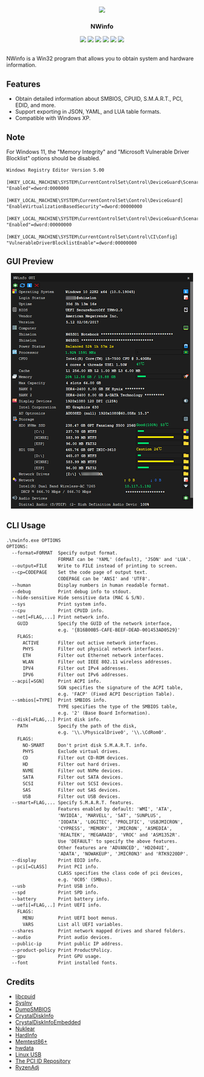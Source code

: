 <br />
<div align="center">
  <img src="icon.ico">
  <h3 align="center">NWinfo</h3>
  <img src="https://img.shields.io/github/stars/a1ive/nwinfo?style=flat&label=%E2%98%85&color=grey">
  <img src="https://img.shields.io/github/license/a1ive/nwinfo?logo=unlicense&label=&color=ad1453">
  <img src="https://img.shields.io/github/downloads/a1ive/nwinfo/total?label=%E2%87%A9&labelColor=blue&color=blue">
  <img src="https://img.shields.io/github/v/release/a1ive/nwinfo?label=%F0%9F%93%A6&labelColor=cyan&color=cyan">
  <img src="https://img.shields.io/github/languages/top/a1ive/nwinfo?logo=c&label=&color=1453ad">
  <img src="https://img.shields.io/github/actions/workflow/status/a1ive/nwinfo/msbuild.yml?logo=github&label=">
</div>
<br />

NWinfo is a Win32 program that allows you to obtain system and hardware information.

## Features
* Obtain detailed information about SMBIOS, CPUID, S.M.A.R.T., PCI, EDID, and more.
* Support exporting in JSON, YAML, and LUA table formats.
* Compatible with Windows XP.

## Note
For Windows 11, the "Memory Integrity" and "Microsoft Vulnerable Driver Blocklist" options should be disabled.
```
Windows Registry Editor Version 5.00

[HKEY_LOCAL_MACHINE\SYSTEM\CurrentControlSet\Control\DeviceGuard\Scenarios\HypervisorEnforcedCodeIntegrity]
"Enabled"=dword:0000000

[HKEY_LOCAL_MACHINE\SYSTEM\CurrentControlSet\Control\DeviceGuard]
"EnableVirtualizationBasedSecurity"=dword:00000000

[HKEY_LOCAL_MACHINE\SYSTEM\CurrentControlSet\Control\DeviceGuard\Scenarios\SystemGuard]
"Enabled"=dword:00000000

[HKEY_LOCAL_MACHINE\SYSTEM\CurrentControlSet\Control\CI\Config]
"VulnerableDriverBlocklistEnable"=dword:00000000
```

## GUI Preview

<div align="center">
  <img src="assets/images/demo.png">
</div>

## CLI Usage
```txt
.\nwinfo.exe OPTIONS
OPTIONS:
  --format=FORMAT  Specify output format.
                   FORMAT can be 'YAML' (default), 'JSON' and 'LUA'.
  --output=FILE    Write to FILE instead of printing to screen.
  --cp=CODEPAGE    Set the code page of output text.
                   CODEPAGE can be 'ANSI' and 'UTF8'.
  --human          Display numbers in human readable format.
  --debug          Print debug info to stdout.
  --hide-sensitive Hide sensitive data (MAC & S/N).
  --sys            Print system info.
  --cpu            Print CPUID info.
  --net[=FLAG,...] Print network info.
    GUID           Specify the GUID of the network interface,
                   e.g. '{B16B00B5-CAFE-BEEF-DEAD-001453AD0529}'
    FLAGS:
      ACTIVE       Filter out active network interfaces.
      PHYS         Filter out physical network interfaces.
      ETH          Filter out Ethernet network interfaces.
      WLAN         Filter out IEEE 802.11 wireless addresses.
      IPV4         Filter out IPv4 addresses.
      IPV6         Filter out IPv6 addresses.
  --acpi[=SGN]     Print ACPI info.
                   SGN specifies the signature of the ACPI table,
                   e.g. 'FACP' (Fixed ACPI Description Table).
  --smbios[=TYPE]  Print SMBIOS info.
                   TYPE specifies the type of the SMBIOS table,
                   e.g. '2' (Base Board Information).
  --disk[=FLAG,..] Print disk info.
    PATH           Specify the path of the disk,
                   e.g. '\\.\PhysicalDrive0', '\\.\CdRom0'.
    FLAGS:
      NO-SMART     Don't print disk S.M.A.R.T. info.
      PHYS         Exclude virtual drives.
      CD           Filter out CD-ROM devices.
      HD           Filter out hard drives.
      NVME         Filter out NVMe devices.
      SATA         Filter out SATA devices.
      SCSI         Filter out SCSI devices.
      SAS          Filter out SAS devices.
      USB          Filter out USB devices.
  --smart=FLAG,... Specify S.M.A.R.T. features.
                   Features enabled by default: 'WMI', 'ATA',
                   'NVIDIA', 'MARVELL', 'SAT', 'SUNPLUS',
                   'IODATA', 'LOGITEC', 'PROLIFIC', 'USBJMICRON',
                   'CYPRESS', 'MEMORY', 'JMICRON', 'ASMEDIA',
                   'REALTEK', 'MEGARAID', 'VROC' and 'ASM1352R'.
                   Use 'DEFAULT' to specify the above features.
                   Other features are 'ADVANCED', 'HD204UI',
                   'ADATA', 'NOWAKEUP', 'JMICRON3' and 'RTK9220DP'.
  --display        Print EDID info.
  --pci[=CLASS]    Print PCI info.
                   CLASS specifies the class code of pci devices,
                   e.g. '0C05' (SMBus).
  --usb            Print USB info.
  --spd            Print SPD info.
  --battery        Print battery info.
  --uefi[=FLAG,..] Print UEFI info.
    FLAGS:
      MENU         Print UEFI boot menus.
      VARS         List all UEFI variables.
  --shares         Print network mapped drives and shared folders.
  --audio          Print audio devices.
  --public-ip      Print public IP address.
  --product-policy Print ProductPolicy.
  --gpu            Print GPU usage.
  --font           Print installed fonts.
```

## Credits

* [libcpuid](https://libcpuid.sourceforge.net)
* [SysInv](https://github.com/cavaliercoder/sysinv)
* [DumpSMBIOS](https://github.com/KunYi/DumpSMBIOS)
* [CrystalDiskInfo](https://github.com/hiyohiyo/CrystalDiskInfo)
* [CrystalDiskInfoEmbedded](https://github.com/iTXTech/CrystalDiskInfoEmbedded)
* [Nuklear](https://github.com/Immediate-Mode-UI/Nuklear)
* [HardInfo](https://github.com/lpereira/hardinfo)
* [Memtest86+](https://github.com/memtest86plus/memtest86plus)
* [hwdata](https://github.com/vcrhonek/hwdata)
* [Linux USB](http://www.linux-usb.org)
* [The PCI ID Repository](https://pci-ids.ucw.cz)
* [RyzenAdj](https://github.com/FlyGoat/RyzenAdj)
